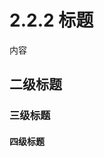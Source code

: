 <!--
 * @Author: liulx
 * @Date: 2023-11-19 22:36:28
 * @LastEditors: liulx, liulx18@qq.com
 * @LastEditTime: 2023-11-19 23:08:56
 * @FilePath: \\nuclear-phsics-and-detection\\source\\0.编辑说明\\0.3 read the docs文档发布\\contents.md
 * @Description: 
 * Copyright (c) 2023 by liulx, All Rights Reserved. 
-->
# 2.2.2 标题

内容

## 二级标题


### 三级标题


#### 四级标题




